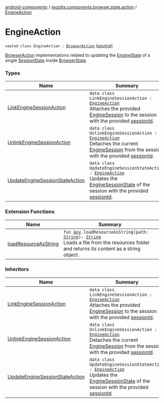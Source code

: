 [android-components](../../index.md) / [mozilla.components.browser.state.action](../index.md) / [EngineAction](./index.md)

# EngineAction

`sealed class EngineAction : `[`BrowserAction`](../-browser-action.md) [(source)](https://github.com/mozilla-mobile/android-components/blob/master/components/browser/state/src/main/java/mozilla/components/browser/state/action/BrowserAction.kt#L428)

[BrowserAction](../-browser-action.md) implementations related to updating the [EngineState](../../mozilla.components.browser.state.state/-engine-state/index.md) of a single [SessionState](../../mozilla.components.browser.state.state/-session-state/index.md) inside
[BrowserState](../../mozilla.components.browser.state.state/-browser-state/index.md).

### Types

| Name | Summary |
|---|---|
| [LinkEngineSessionAction](-link-engine-session-action/index.md) | `data class LinkEngineSessionAction : `[`EngineAction`](./index.md)<br>Attaches the provided [EngineSession](../../mozilla.components.concept.engine/-engine-session/index.md) to the session with the provided [sessionId](-link-engine-session-action/session-id.md). |
| [UnlinkEngineSessionAction](-unlink-engine-session-action/index.md) | `data class UnlinkEngineSessionAction : `[`EngineAction`](./index.md)<br>Detaches the current [EngineSession](../../mozilla.components.concept.engine/-engine-session/index.md) from the session with the provided [sessionId](-unlink-engine-session-action/session-id.md). |
| [UpdateEngineSessionStateAction](-update-engine-session-state-action/index.md) | `data class UpdateEngineSessionStateAction : `[`EngineAction`](./index.md)<br>Updates the [EngineSessionState](../../mozilla.components.concept.engine/-engine-session-state/index.md) of the session with the provided [sessionId](-update-engine-session-state-action/session-id.md). |

### Extension Functions

| Name | Summary |
|---|---|
| [loadResourceAsString](../../mozilla.components.support.test.file/kotlin.-any/load-resource-as-string.md) | `fun `[`Any`](https://kotlinlang.org/api/latest/jvm/stdlib/kotlin/-any/index.html)`.loadResourceAsString(path: `[`String`](https://kotlinlang.org/api/latest/jvm/stdlib/kotlin/-string/index.html)`): `[`String`](https://kotlinlang.org/api/latest/jvm/stdlib/kotlin/-string/index.html)<br>Loads a file from the resources folder and returns its content as a string object. |

### Inheritors

| Name | Summary |
|---|---|
| [LinkEngineSessionAction](-link-engine-session-action/index.md) | `data class LinkEngineSessionAction : `[`EngineAction`](./index.md)<br>Attaches the provided [EngineSession](../../mozilla.components.concept.engine/-engine-session/index.md) to the session with the provided [sessionId](-link-engine-session-action/session-id.md). |
| [UnlinkEngineSessionAction](-unlink-engine-session-action/index.md) | `data class UnlinkEngineSessionAction : `[`EngineAction`](./index.md)<br>Detaches the current [EngineSession](../../mozilla.components.concept.engine/-engine-session/index.md) from the session with the provided [sessionId](-unlink-engine-session-action/session-id.md). |
| [UpdateEngineSessionStateAction](-update-engine-session-state-action/index.md) | `data class UpdateEngineSessionStateAction : `[`EngineAction`](./index.md)<br>Updates the [EngineSessionState](../../mozilla.components.concept.engine/-engine-session-state/index.md) of the session with the provided [sessionId](-update-engine-session-state-action/session-id.md). |
